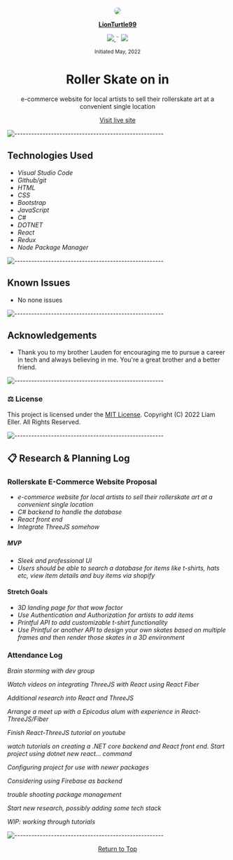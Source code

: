 <p align="center">
    <br>
    <a href="https://github.com/lionturtle99">
        <img style="border-radius: 50%;" src="https://avatars.githubusercontent.com/u/87952201?s=400&u=5ac30267d7cfc6f11c4ecf57d21c6600941b451f&v=4">
    </a>
    <p align="center">
    </p>
    <p align="center">
        <a href="https://github.com/lionturtle99">
            <strong>LionTurtle99</strong>
        </a>
    </p>
    <p align="center">
        <a href="mailto:<liamthelastson@gmail.com>">
            <img src="https://img.shields.io/badge/-Email%20Me-CA4245?loggithub&logoWidth=30">
        </a>
        ¨
        <a href="https://linkedin.com/in/liameller">
            <img src="https://img.shields.io/badge/-LinkedIn-black.svg?style=plastic&logo=linkedin&colorB=2867B2">
        </a>
    </p>    
</p>

<p align="center">
  <small>Initiated May, 2022</small>
</p>

<h1 align="center">Roller Skate on in</h1>

<p align="center">e-commerce website for local artists to sell their rollerskate art at a convenient single location</p>

<p align="center"><a href="#">Visit live site</a></p>

![-----------------------------------------------------](https://raw.githubusercontent.com/andreasbm/readme/master/assets/lines/aqua.png)

## Technologies Used

* _Visual Studio Code_
* _Github/git_
* _HTML_
* _CSS_
* _Bootstrap_
* _JavaScript_
* _C#_
* _DOTNET_
* _React_
* _Redux_
* _Node Package Manager_

![-----------------------------------------------------](https://raw.githubusercontent.com/andreasbm/readme/master/assets/lines/aqua.png)

## Known Issues
* No none issues

![-----------------------------------------------------](https://raw.githubusercontent.com/andreasbm/readme/master/assets/lines/aqua.png)

## Acknowledgements
- Thank you to my brother Lauden for encouraging me to pursue a career in tech and always believing in me. You're a great brother and a better friend.

![-----------------------------------------------------](https://raw.githubusercontent.com/andreasbm/readme/master/assets/lines/aqua.png)

### ⚖️ License

This project is licensed under the [MIT License](https://opensource.org/licenses/MIT). Copyright (C) 2022 Liam Eller. All Rights Reserved.

![-----------------------------------------------------](https://raw.githubusercontent.com/andreasbm/readme/master/assets/lines/aqua.png)

## 📋 Research & Planning Log

### Rollerskate E-Commerce Website Proposal

* _e-commerce website for local artists to sell their rollerskate art at a convenient single location_
* _C# backend to handle the database_
* _React front end_
* _Integrate ThreeJS somehow_

##### MVP
* _Sleek and professional UI_
* _Users should be able to search a database for items like t-shirts, hats etc, view item details and buy items via shopify_

#### Stretch Goals
* _3D landing page for that wow factor_
* _Use Authentication and Authorization for artists to add items_
* _Printful API to add customizable t-shirt functionality_
* _Use Printful or another API to design your own skates based on multiple frames and then render those skates in a 3D environment_

### Attendance Log

_Brain storming with dev group_

_Watch videos on integrating ThreeJS with React using React Fiber_

_Additional research into React and ThreeJS_

_Arrange a meet up with a Epicodus alum with experience in React-ThreeJS/Fiber_

_Finish React-ThreeJS tutorial on youtube_

_watch tutorials on creating a .NET core backend and React front end. Start project using dotnet new react... command_

_Configuring project for use with newer packages_

_Considering using Firebase as backend_

_trouble shooting package management_

_Start new research, possibly adding some  tech stack_

_WIP: working through tutorials_

![-----------------------------------------------------](https://raw.githubusercontent.com/andreasbm/readme/master/assets/lines/aqua.png)

<p align="center"><a href="#">Return to Top</a></p>